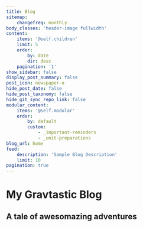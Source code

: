 ```yaml
---
title: Blog
sitemap:
    changefreq: monthly
body_classes: 'header-image fullwidth'
content:
    items: '@self.children'
    limit: 5
    order:
        by: date
        dir: desc
    pagination: '1'
show_sidebar: false
display_post_summary: false
post_icon: newspaper-o
hide_post_date: false
hide_post_taxonomy: false
hide_git_sync_repo_link: false
modular_content:
    items: '@self.modular'
    order:
        by: default
        custom:
            - _important-reminders
            - _unit-preparations
blog_url: home
feed:
    description: 'Sample Blog Description'
    limit: 10
pagination: true
---
```


# My Gravtastic Blog
## A tale of **awesomazing** adventures
